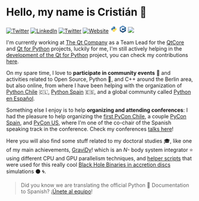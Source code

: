 # Hello, my name is Cristián :wave:

[![Twitter](https://img.shields.io/badge/-Twitter-222222?style=flat-square&logo=twitter&logoColor=white&link=https://twitter.com/cmaureir)](https://twitter.com/cmaureir)
[![LinkedIn](https://img.shields.io/badge/-LinkedIn-222222?style=flat-square&logo=linkedin&logoColor=white&link=https://www.linkedin.com/in/cmaureir/)](https://www.linkedin.com/in/cmaureir/)
[![Twitter](https://img.shields.io/badge/-CodeReview-222222?style=flat-square&logo=qt&logoColor=white&link=https://codereview.qt-project.org/q/owner:cristian.maureira-fredes%2540qt.io)](https://codereview.qt-project.org/q/owner:cristian.maureira-fredes%2540qt.io)
[![Website](https://img.shields.io/badge/Web-maureira.xyz-black)](https://maureira.xyz)
<code><img height="20" src="https://raw.githubusercontent.com/github/explore/80688e429a7d4ef2fca1e82350fe8e3517d3494d/topics/python/python.png"/></code>
<code><img height="20" src="https://raw.githubusercontent.com/github/explore/80688e429a7d4ef2fca1e82350fe8e3517d3494d/topics/cpp/cpp.png"/></code>
<code><img height="20" src="https://upload.wikimedia.org/wikipedia/commons/thumb/a/a5/Archlinux-icon-crystal-64.svg/65px-Archlinux-icon-crystal-64.svg.png"/></code>


I'm currently working at [The Qt Company](https://qt.io) as a Team Lead for the
[QtCore](https://doc.qt.io/qt-5/qtcore-index.html) and [Qt for
Python](https://www.qt.io/qt-for-python) projects, luckily for me, I'm still
actively helping in the [development of the Qt for Python](https://pyside.org)
project, you can check my contributions
[here](https://codereview.qt-project.org/q/owner:cristian.maureira-fredes%2540qt.io+project:pyside/pyside-setup).

On my spare time, I love to **participate in community events** :tada: and
activities related to Open Source, Python :snake:, and C++ around the Berlin
area, but also online, from where I have been helping with the organization
of [Python Chile](https://pythonchile.cl) :chile:,
[Python Spain](https://es.python.org) :es:,
and a global community called [Python en Español](https://hablemospython.dev).

Something else I enjoy is to help **organizing and attending conferences**:
I had the pleasure to help organizing the [first PyCon
Chile](https://pycon.cl/2021), a couple
[PyCon Spain](https://es.pycon.org), and [PyCon US](https://us.pycon.org),
where I'm one of the co-chair of the Spanish speaking track in the conference.
Check my conferences [talks here](https://maureira.xyz/pages/talks.html)!

Here you will also find some stuff related to my doctoral studies
:mortar_board:, like one of my main achievements,
[GraviDy](https://github.com/cmaureir/gravidy)!  which is an *N-* body system
integrator :star: using different CPU and GPU parallelism techniques, and
[helper scripts](https://github.com/cmaureir/gadget-snapshot-reader) that were
used for this really cool [Black Hole Binaries in accretion
discs](http://multipleclouds.xyz/movies/) simulations :black_circle: :cyclone:.

> Did you know we are translating the official Python :snake: Documentation to Spanish?
> ¡[Únete al equipo](https://python-docs-es.readthedocs.io/es/3.8/CONTRIBUTING.html)!
